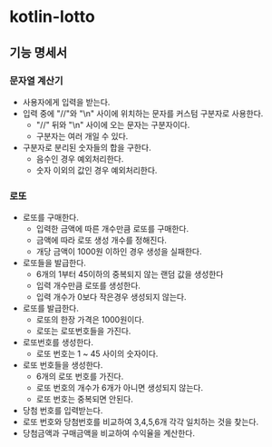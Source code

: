 
# kotlin-lotto

## 기능 명세서

### 문자열 계산기
- 사용자에게 입력을 받는다.
- 입력 중에 "//"와 "\n" 사이에 위치하는 문자를 커스텀 구분자로 사용한다.
    - "//" 뒤와 "\n" 사이에 오는 문자는 구분자이다.
    - 구분자는 여러 개일 수 있다.
- 구분자로 분리된 숫자들의 합을 구한다.
    - 음수인 경우 예외처리한다.
    - 숫자 이외의 값인 경우 예외처리한다.


### 로또
- 로또를 구매한다.
    - 입력한 금액에 따른 개수만큼 로또를 구매한다.
    - 금액에 따라 로또 생성 개수를 정해진다.
    - 개당 금액이 1000원 이하인 경우 생성을 실패한다.
- 로또들을 발급한다.
    - 6개의 1부터 45이하의 중복되지 않는 랜덤 값을 생성한다
    - 입력 개수만큼 로또를 생성한다.
    - 입력 개수가 0보다 작은경우 생성되지 않는다.
- 로또를 발급한다.
    - 로또의 한장 가격은 1000원이다.
    - 로또는 로또번호들을 가진다.
- 로또번호를 생성한다. 
    - 로또 번호는 1 ~ 45 사이의 숫자이다.
- 로또 번호들을 생성한다.
    - 6개의 로또 번호를 가진다.
    - 로또 번호의 개수가 6개가 아니면 생성되지 않는다. 
    - 로또 번호는 중복되면 안된다.
- 당첨 번호를 입력받는다.
- 로또 번호와 당첨번호를 비교하여 3,4,5,6개 각각 일치하는 것을 찾는다.
- 당첨금액과 구매금액을 비교하여 수익율을 계산한다.
